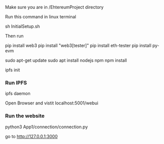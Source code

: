 Make sure you are in /EhtereumProject directory

Run this command in linux terminal

sh InitialSetup.sh

Then run

pip install web3
pip install "web3[tester]"
pip install eth-tester
pip install py-evm

sudo apt-get update
sudo apt install nodejs npm
npm install

ipfs init

### Run IPFS

ipfs daemon

Open Browser and vistit localhost:5001/webui

### Run the website

python3 App1/connection/connection.py

go to http://127.0.0.1:3000
